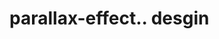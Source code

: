 # parallax-effect.. desgin                                                                                                                                                                                                                                                                                                                                                                                                                                                                                                                                                                                                                                                                                         
